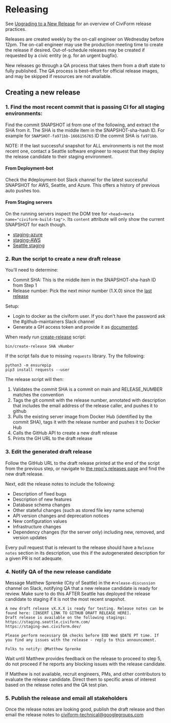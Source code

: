 # Releasing

See [Upgrading to a New Release](it-manual/sre-playbook/upgrading-to-a-new-release.md) for an overview of CiviForm release practices.

Releases are created weekly by the on-call engineer on Wednesday before 12pm. The on-call engineer may use the production meeting time to create the release if desired. Out-of-schedule releases may be created if requested by a civic entity (e.g. for an urgent bugfix).

New releases go through a QA process that takes them from a draft state to fully published. The QA process is best-effort for official release images, and may be skipped if resources are not available.

## Creating a new release

### 1. Find the most recent commit that is passing CI for all staging environments:

Find the commit SNAPSHOT id from one of the following, and extract the SHA from it. The SHA is the middle item in the SNAPSHOT-sha-hash ID. For example for `SNAPSHOT-fa971bb-1666156765` ID the commit SHA is `fa971bb`.

NOTE: If the last successful snapshot for ALL environments is not the most recent one, contact a Seattle software engineer to request that they deploy the release candidate to their staging environment.

#### From Deployment-bot

Check the #deployment-bot Slack channel for the latest successful SNAPSHOT for AWS, Seattle, and Azure. This offers a history of previous auto pushes too.

#### From Staging servers

On the running servers inspect the DOM tree for `<head><meta name="civiform-build-tag">`. Its `content` attribute will only show the current SNAPSHOT for each though.

* [staging-azure](https://staging-azure.civiform.dev/)
* [staging-AWS](https://staging-aws.civiform.dev/)
* [Seattle staging](https://staging.seattle.civiform.com/)

### 2. Run the script to create a new draft release

You'll need to determine:

* Commit SHA: This is the middle item in the SNAPSHOT-sha-hash ID from Step 1
* Release number: Pick the next minor number (1.X.0) since the [last release](https://github.com/civiform/civiform/releases)

Setup:
* Login to docker as the civiform user. If you don't have the password ask the #github-maintainers Slack channel
* Generate a GH access token and provide it as [documented](https://github.com/civiform/civiform/blob/main/bin/create-release#L14).

When ready run [create-release](https://github.com/civiform/civiform/blob/main/bin/create-release) script:
```shell
bin/create-release SHA vNumber
```

If the script fails due to missing `requests` library. Try the following:
```shell
python3 -m ensurepip
pip3 install requests --user
```

The release script will then:

1. Validates the commit SHA is a commit on main and RELEASE_NUMBER matches the convention
1. Tags the git commit with the release number, annotated with description that includes the email address of the release caller, and pushes it to github
1. Pulls the existing server image from Docker Hub (identified by the commit SHA), tags it with the release number and pushes it to Docker Hub
1. Calls the GitHub API to create a new draft release
1. Prints the GH URL to the draft release


### 3. Edit the generated draft release

Follow the GitHub URL to the draft release printed at the end of the script from the previous step, or navigate to [the repo's releases page](https://github.com/civiform/civiform/releases) and find the new draft release.

Next, edit the release notes to include the following:

- Description of fixed bugs
- Description of new features
- Database schema changes
- Other stateful changes (such as stored file key name schema)
- API version changes and deprecation notices
- New configuration values
- Infrastructure changes
- Dependency changes (for the server only) including new, removed, and version updates

Every pull request that is relevant to the release should have a `Release notes` section in its description, use this if the autogenerated description for a given PR is not adequate.

### 4. Notify QA of the new release candidate

Message Matthew Sprenke (City of Seattle) in the `#release-discussion` channel on Slack, notifying QA that a new release candidate is ready for review. Make sure to do this AFTER Seattle has deployed the release candidate to staging if it is not the most recent snapshot.

```
A new draft release vX.X.X is ready for testing. Release notes can be found here: [INSERT LINK TO GITHUB DRAFT RELEASE HERE].
Draft release is available on the following stagings:
https://staging.seattle.civiform.com/
https://staging-aws.civiform.dev/

Please perform necessary QA checks before EOD Wed $DATE PT time. If you find any issues with the release - reply to this announcement.

Folks to notify: @Matthew Sprenke
```

Wait until Matthew provides feedback on the release to proceed to step 5, do not proceed if he reports any blocking issues with the release candidate.

If Matthew is not available, recruit engineers, PMs, and other contributors to evaluate the release candidate. Direct them to specific areas of interest based on the release notes and the QA test plan.

### 5. Publish the release and email all stakeholders

Once the release notes are looking good, publish the draft release and then email the release notes to civiform-technical@googlegroups.com
